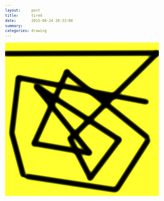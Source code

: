 ```yaml
---
layout:     post
title:      tired
date:       2015-06-24 20:33:08
summary:    
categories: drawing
---
```

![tired](/images/diary/tired.png "IFTH")
